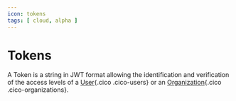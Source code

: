 ```yaml
---
icon: tokens
tags: [ cloud, alpha ]
---
```

# Tokens

A Token is a string in JWT format allowing the identification and verification of the access levels of a [User](/concepts/owners/users){.cico .cico-users} or an [Organization](/concepts/owners/organizations){.cico .cico-organizations}.
